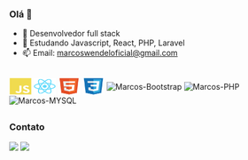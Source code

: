### Olá 👋

- 🔭 Desenvolvedor full stack
- 🌱 Estudando Javascript, React, PHP, Laravel
- 📫 Email: marcoswendeloficial@gmail.com

<div style="display: inline_block"><br>
  <img align="center" alt="Marcos-Js" height="30" width="40" src="https://raw.githubusercontent.com/devicons/devicon/master/icons/javascript/javascript-plain.svg">
  <img align="center" alt="Marcos-React" height="30" width="40" src="https://raw.githubusercontent.com/devicons/devicon/master/icons/react/react-original.svg">
  <img align="center" alt="Marcos-HTML" height="30" width="40" src="https://raw.githubusercontent.com/devicons/devicon/master/icons/html5/html5-original.svg">
  <img align="center" alt="Marcos-CSS" height="30" width="40" src="https://raw.githubusercontent.com/devicons/devicon/master/icons/css3/css3-original.svg">
  <img align="center" alt="Marcos-Bootstrap" height="30" width="40" src="https://cdn.jsdelivr.net/gh/devicons/devicon/icons/bootstrap/bootstrap-original-wordmark.svg">
  <img align="center" alt="Marcos-PHP" height="50" width="60" src="https://cdn.jsdelivr.net/gh/devicons/devicon/icons/php/php-original.svg">
  <img align="center" alt="Marcos-MYSQL" height="60" width="70" src="https://cdn.jsdelivr.net/gh/devicons/devicon/icons/mysql/mysql-original-wordmark.svg">
</div>

##

### Contato
<div> 
  <a href="https://www.instagram.com/_marcos_wendel/" target="_blank"><img src="https://img.shields.io/badge/-Instagram-%23E4405F?style=for-the-badge&logo=instagram&logoColor=white" target="_blank"></a>
  <a href = "mailto:marcoswendeloficial@gmail.com"><img src="https://img.shields.io/badge/-Gmail-%23333?style=for-the-badge&logo=gmail&logoColor=white" target="_blank"></a> 
</div>
